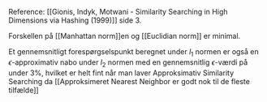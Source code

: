 Reference: [[Gionis, Indyk, Motwani - Similarity Searching in High Dimensions via Hashing (1999)]] side 3.

Forskellen på [[Manhattan norm]]en og [[Euclidian norm]] er minimal. 

Et gennemsnitligt forespørgselspunkt beregnet under $l_1$ normen er også en $\epsilon$-approximativ nabo under $l_2$ normen med en gennemsnitlig $\epsilon$-værdi på under 3%, hvilket er helt fint når man laver Approksimativ Similarity Searching da [[Approksimeret Nearest Neighbor er godt nok til de fleste tilfælde]]